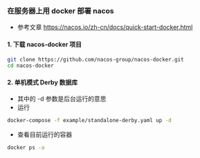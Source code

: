 ### 在服务器上用 docker 部署 nacos

- 参考文章 https://nacos.io/zh-cn/docs/quick-start-docker.html

#### 1. 下载 nacos-docker 项目

```bash
git clone https://github.com/nacos-group/nacos-docker.git
cd nacos-docker
```

#### 2. 单机模式 Derby 数据库

- 其中的 -d 参数是后台运行的意思
- 运行

```bash
docker-compose -f example/standalone-derby.yaml up -d
```

- 查看目前运行的容器

```bash
docker ps -a
```
